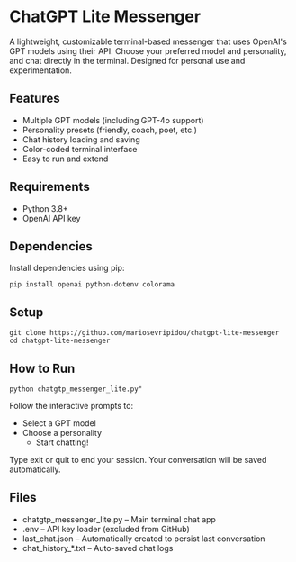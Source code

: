 # ChatGPT Lite Messenger

A lightweight, customizable terminal-based messenger that uses OpenAI's GPT models using their API. Choose your preferred model and personality, and chat directly in the terminal. Designed for personal use and experimentation.

## Features

- Multiple GPT models (including GPT-4o support)
- Personality presets (friendly, coach, poet, etc.)
- Chat history loading and saving
- Color-coded terminal interface
- Easy to run and extend

## Requirements

- Python 3.8+
- OpenAI API key

## Dependencies

Install dependencies using pip:
```
pip install openai python-dotenv colorama
```

## Setup
```
git clone https://github.com/mariosevripidou/chatgpt-lite-messenger
cd chatgpt-lite-messenger
```

## How to Run

```
python chatgtp_messenger_lite.py"
```
Follow the interactive prompts to:
  - Select a GPT model
  - Choose a personality
	- Start chatting!

Type exit or quit to end your session. Your conversation will be saved automatically.

## Files

- chatgtp_messenger_lite.py – Main terminal chat app
- .env – API key loader (excluded from GitHub)
- last_chat.json – Automatically created to persist last conversation
- chat_history_*.txt – Auto-saved chat logs
